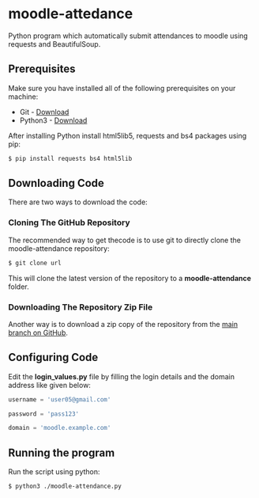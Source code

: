 # moodle-attedance
Python program which automatically submit attendances to moodle using requests and BeautifulSoup.

## Prerequisites
Make sure you have installed all of the following prerequisites on your machine:
* Git - [Download](https://git-scm.com/downloads)
* Python3 - [Download](https://www.python.org/downloads/)

After installing Python install html5lib5, requests and bs4 packages using pip:
```bash
$ pip install requests bs4 html5lib
```
## Downloading Code
There are two ways to download the code:

### Cloning The GitHub Repository
The recommended way to get thecode is to use git to directly clone the moodle-attendance repository:

```bash
$ git clone url
```

This will clone the latest version of the repository to a **moodle-attendance** folder.

### Downloading The Repository Zip File
Another way is to download a zip copy of the repository from the [main branch on GitHub](moodle-attendance.zip).

## Configuring Code
Edit the **login_values.py** file by filling the login details and the domain address like given below:
```python
username = 'user05@gmail.com'

password = 'pass123'

domain = 'moodle.example.com'
```

## Running the program

Run the script using python:

```bash
$ python3 ./moodle-attendance.py
```

